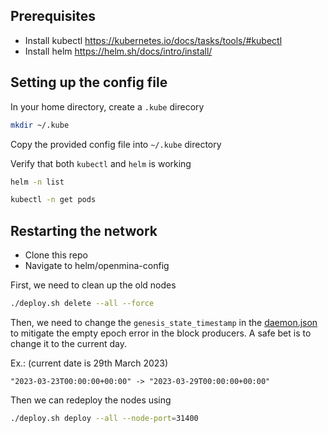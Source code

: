 ## Prerequisites
- Install kubectl https://kubernetes.io/docs/tasks/tools/#kubectl
- Install helm https://helm.sh/docs/intro/install/

## Setting up the config file

In your home directory, create a `.kube` direcory
```bash
mkdir ~/.kube
```

Copy the provided config file into `~/.kube` directory

Verify that both `kubectl` and `helm` is working

```bash
helm -n list
```

```bash
kubectl -n get pods
```

## Restarting the network

- Clone this repo
- Navigate to helm/openmina-config

First, we need to clean up the old nodes
```bash
./deploy.sh delete --all --force
```

Then, we need to change the `genesis_state_timestamp` in the [daemon.json](/helm/openmina-config/resources/daemon.json) to mitigate the empty epoch error in the block producers. A safe bet is to change it to the current day.

Ex.: (current date is 29th March 2023)
```
"2023-03-23T00:00:00+00:00" -> "2023-03-29T00:00:00+00:00"
```

Then we can redeploy the nodes using
```bash
./deploy.sh deploy --all --node-port=31400
```